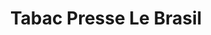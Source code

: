 ---
title: "Tabac Presse Le Brasil"
url: /la-grande-motte/tabac-presse-le-brasil/
shop: marchand de journaux
---